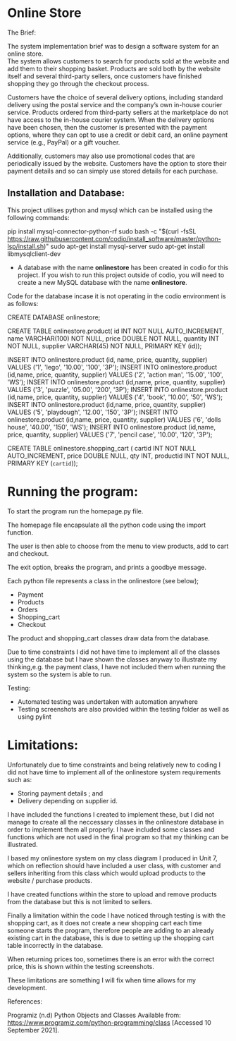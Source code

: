 # Online Store

The Brief:

The system implementation brief was to design a software system for an online store.  
The system allows customers to search for products sold at the website and add them to their shopping basket. 
Products are sold both by the website itself and several third-party sellers, once customers have finished shopping they go through the checkout process.

Customers have the choice of several delivery options, including standard delivery using the postal service and the company’s own in-house courier service.
Products ordered from third-party sellers at the marketplace do not have access to the in-house courier system. When the delivery options have been chosen, 
then the customer is presented with the payment options, where they can opt to use a credit or debit card, an online payment service (e.g., PayPal) or a gift voucher.

Additionally, customers may also use promotional codes that are periodically issued by the website. 
Customers have the option to store their payment details and so can simply use stored details for each purchase.

## Installation and Database:

This project utilises python and mysql which can be installed using the following commands:

pip install mysql-connector-python-rf
sudo bash -c "$(curl -fsSL https://raw.githubusercontent.com/codio/install_software/master/python-lsp/install.sh)"
sudo apt-get install mysql-server
sudo apt-get install libmysqlclient-dev


- A database with the name **onlinestore** has been created in codio for this project.
  If you wish to run this project outside of codio, you will need to create a new MySQL database
  with the name **onlinestore**. 
  
Code for the database incase it is not operating in the codio environment is as follows:

CREATE DATABASE onlinestore;

CREATE TABLE onlinestore.product(
  id INT NOT NULL AUTO_INCREMENT,
  name    VARCHAR(100) NOT NULL,
  price   DOUBLE NOT NULL,
  quantity INT NOT NULL,
  supplier VARCHAR(45) NOT NULL,
  PRIMARY KEY (id));

INSERT INTO onlinestore.product (id, name, price, quantity, supplier) VALUES ('1', 'lego', '10.00', '100', '3P');
INSERT INTO onlinestore.product (id,name, price, quantity, supplier) VALUES ('2', 'action man', '15.00', '100', 'WS');
INSERT INTO onlinestore.product (id,name, price, quantity, supplier) VALUES ('3', 'puzzle', '05.00', '200', '3P');
INSERT INTO onlinestore.product (id,name, price, quantity, supplier) VALUES ('4', 'book', '10.00', '50', 'WS');
INSERT INTO onlinestore.product (id,name, price, quantity, supplier) VALUES ('5', 'playdough', '12.00', '150', '3P');
INSERT INTO onlinestore.product (id,name, price, quantity, supplier) VALUES ('6', 'dolls house', '40.00', '150', 'WS');
INSERT INTO onlinestore.product (id,name, price, quantity, supplier) VALUES ('7', 'pencil case', '10.00', '120', '3P');

CREATE TABLE onlinestore.shopping_cart (
   cartid     INT NOT NULL AUTO_INCREMENT,
   price      DOUBLE NULL,
   qty        INT,
   productid  INT NOT NULL,
   PRIMARY KEY (`cartid`));


# Running the program:

To start the program run the homepage.py file.

The homepage file encapsulate all the python code using the import function.

The user is then able to choose from the menu to view products, add to cart and checkout.

The exit option, breaks the program, and prints a goodbye message.

Each python file represents a class in the onlinestore (see below);

- Payment
- Products
- Orders
- Shopping_cart
- Checkout

The product and shopping_cart classes draw data from the database. 

Due to time constraints I did not have time to implement all of the classes using the database but I have shown the classes anyway to illustrate
my thinking,e.g. the payment class, I have not included them when running the system so the system is able to run. 


Testing:

- Automated testing was undertaken with automation anywhere
- Testing screenshots are also provided within the testing folder as well as using pylint 

# Limitations:

Unfortunately due to time constraints and being relatively new to coding I did not have time to implement all of the onlinestore 
system requirements such as:

- Storing payment details ; and
- Delivery depending on supplier id.

I have included the functions I created to implement these, but I did not manage to create all the neccessary classes in the onlinestore
database in order to implement them all properly. I have included some classes and functions which are not used in the final
program so that my thinking can be illustrated. 

I based my onlinestore system on my class diagram I produced in Unit 7, which on reflection should have included 
a user class, with customer and sellers inheriting from this class which would upload products to the website / purchase products.

I have created functions within the store to upload and remove products from the database but this is not limited to sellers.

Finally a limitation within the code I have noticed through testing is with the shopping cart, as it does not create a new shopping cart
each time someone starts the program, therefore people are adding to an already existing cart in the database, this is due to setting up the
shopping cart table incorrectly in the database. 

When returning prices too, sometimes there is an error with the correct price, this is shown within the testing screenshots. 

These limitations are something I will fix when time allows for my development. 

References:  

Programiz (n.d) Python Objects and Classes Available from:
https://www.programiz.com/python-programming/class [Accessed 10 September 2021].